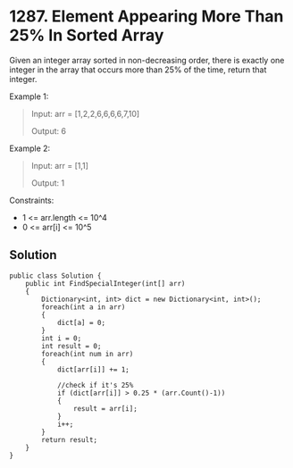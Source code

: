 # 1287. Element Appearing More Than 25% In Sorted Array

Given an integer array sorted in non-decreasing order, there is exactly one integer
in the array that occurs more than 25% of the time, return that integer.

Example 1:
> Input: arr = [1,2,2,6,6,6,6,7,10]
> 
> Output: 6

Example 2:
> Input: arr = [1,1]
>
> Output: 1

Constraints:
* 1 <= arr.length <= 10^4
* 0 <= arr[i] <= 10^5

## Solution
```
public class Solution {
    public int FindSpecialInteger(int[] arr) 
    {
        Dictionary<int, int> dict = new Dictionary<int, int>();
        foreach(int a in arr)
        {
            dict[a] = 0;
        }
        int i = 0;
        int result = 0;
        foreach(int num in arr)
        {
            dict[arr[i]] += 1;

            //check if it's 25%
            if (dict[arr[i]] > 0.25 * (arr.Count()-1))
            {
                result = arr[i];
            }
            i++;
        }
        return result;
    }
}
```

